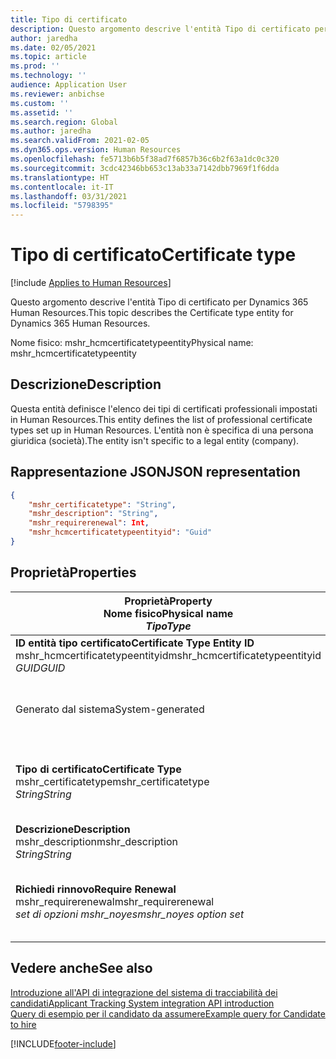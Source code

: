 ```yaml
---
title: Tipo di certificato
description: Questo argomento descrive l'entità Tipo di certificato per Dynamics 365 Human Resources.
author: jaredha
ms.date: 02/05/2021
ms.topic: article
ms.prod: ''
ms.technology: ''
audience: Application User
ms.reviewer: anbichse
ms.custom: ''
ms.assetid: ''
ms.search.region: Global
ms.author: jaredha
ms.search.validFrom: 2021-02-05
ms.dyn365.ops.version: Human Resources
ms.openlocfilehash: fe5713b6b5f38ad7f6857b36c6b2f63a1dc0c320
ms.sourcegitcommit: 3cdc42346bb653c13ab33a7142dbb7969f1f6dda
ms.translationtype: HT
ms.contentlocale: it-IT
ms.lasthandoff: 03/31/2021
ms.locfileid: "5798395"
---
```

# <a name="certificate-type"></a><span data-ttu-id="1f00a-103">Tipo di certificato</span><span class="sxs-lookup"><span data-stu-id="1f00a-103">Certificate type</span></span>

[!include [Applies to Human Resources](../includes/applies-to-hr.md)]

<span data-ttu-id="1f00a-104">Questo argomento descrive l'entità Tipo di certificato per Dynamics 365 Human Resources.</span><span class="sxs-lookup"><span data-stu-id="1f00a-104">This topic describes the Certificate type entity for Dynamics 365 Human Resources.</span></span>

<span data-ttu-id="1f00a-105">Nome fisico: mshr_hcmcertificatetypeentity</span><span class="sxs-lookup"><span data-stu-id="1f00a-105">Physical name: mshr_hcmcertificatetypeentity</span></span>

## <a name="description"></a><span data-ttu-id="1f00a-106">Descrizione</span><span class="sxs-lookup"><span data-stu-id="1f00a-106">Description</span></span>

<span data-ttu-id="1f00a-107">Questa entità definisce l'elenco dei tipi di certificati professionali impostati in Human Resources.</span><span class="sxs-lookup"><span data-stu-id="1f00a-107">This entity defines the list of professional certificate types set up in Human Resources.</span></span> <span data-ttu-id="1f00a-108">L'entità non è specifica di una persona giuridica (società).</span><span class="sxs-lookup"><span data-stu-id="1f00a-108">The entity isn't specific to a legal entity (company).</span></span>

## <a name="json-representation"></a><span data-ttu-id="1f00a-109">Rappresentazione JSON</span><span class="sxs-lookup"><span data-stu-id="1f00a-109">JSON representation</span></span>

```json
{
    "mshr_certificatetype": "String",
    "mshr_description": "String",
    "mshr_requirerenewal": Int,
    "mshr_hcmcertificatetypeentityid": "Guid"
}
```

## <a name="properties"></a><span data-ttu-id="1f00a-110">Proprietà</span><span class="sxs-lookup"><span data-stu-id="1f00a-110">Properties</span></span>

| <span data-ttu-id="1f00a-111">Proprietà</span><span class="sxs-lookup"><span data-stu-id="1f00a-111">Property</span></span><br><span data-ttu-id="1f00a-112">**Nome fisico**</span><span class="sxs-lookup"><span data-stu-id="1f00a-112">**Physical name**</span></span><br><span data-ttu-id="1f00a-113">**_Tipo_**</span><span class="sxs-lookup"><span data-stu-id="1f00a-113">**_Type_**</span></span> | <span data-ttu-id="1f00a-114">Utilizza</span><span class="sxs-lookup"><span data-stu-id="1f00a-114">Use</span></span> | <span data-ttu-id="1f00a-115">Descrizione</span><span class="sxs-lookup"><span data-stu-id="1f00a-115">Description</span></span> |
| --- | --- | --- |
| <span data-ttu-id="1f00a-116">**ID entità tipo certificato**</span><span class="sxs-lookup"><span data-stu-id="1f00a-116">**Certificate Type Entity ID**</span></span><br><span data-ttu-id="1f00a-117">mshr_hcmcertificatetypeentityid</span><span class="sxs-lookup"><span data-stu-id="1f00a-117">mshr_hcmcertificatetypeentityid</span></span><br><span data-ttu-id="1f00a-118">*GUID*</span><span class="sxs-lookup"><span data-stu-id="1f00a-118">*GUID*</span></span> | <span data-ttu-id="1f00a-119">Sola lettura</span><span class="sxs-lookup"><span data-stu-id="1f00a-119">Read-only</span></span><br><span data-ttu-id="1f00a-120">Richiesto</span><span class="sxs-lookup"><span data-stu-id="1f00a-120">Required</span></span> 
<span data-ttu-id="1f00a-121">Generato dal sistema</span><span class="sxs-lookup"><span data-stu-id="1f00a-121">System-generated</span></span> | <span data-ttu-id="1f00a-122">Identificatore univoco principale per il tipo di certificato.</span><span class="sxs-lookup"><span data-stu-id="1f00a-122">Unique primary identifier for the certificate type.</span></span> |
| <span data-ttu-id="1f00a-123">**Tipo di certificato**</span><span class="sxs-lookup"><span data-stu-id="1f00a-123">**Certificate Type**</span></span><br><span data-ttu-id="1f00a-124">mshr_certificatetype</span><span class="sxs-lookup"><span data-stu-id="1f00a-124">mshr_certificatetype</span></span><br><span data-ttu-id="1f00a-125">*String*</span><span class="sxs-lookup"><span data-stu-id="1f00a-125">*String*</span></span> | <span data-ttu-id="1f00a-126">Lettura/scrittura</span><span class="sxs-lookup"><span data-stu-id="1f00a-126">Read/write</span></span><br><span data-ttu-id="1f00a-127">Richiesto</span><span class="sxs-lookup"><span data-stu-id="1f00a-127">Required</span></span> | <span data-ttu-id="1f00a-128">Identificatore univoco leggibile dall'utente per il tipo di certificato.</span><span class="sxs-lookup"><span data-stu-id="1f00a-128">Unique user-readable identifier for the certificate type.</span></span> |
| <span data-ttu-id="1f00a-129">**Descrizione**</span><span class="sxs-lookup"><span data-stu-id="1f00a-129">**Description**</span></span><br><span data-ttu-id="1f00a-130">mshr_description</span><span class="sxs-lookup"><span data-stu-id="1f00a-130">mshr_description</span></span><br><span data-ttu-id="1f00a-131">*String*</span><span class="sxs-lookup"><span data-stu-id="1f00a-131">*String*</span></span> | <span data-ttu-id="1f00a-132">Lettura/scrittura</span><span class="sxs-lookup"><span data-stu-id="1f00a-132">Read/write</span></span><br><span data-ttu-id="1f00a-133">Richiesto</span><span class="sxs-lookup"><span data-stu-id="1f00a-133">Required</span></span> | <span data-ttu-id="1f00a-134">Descrizione del tipo di certificato.</span><span class="sxs-lookup"><span data-stu-id="1f00a-134">Description of the certificate type.</span></span> |
| <span data-ttu-id="1f00a-135">**Richiedi rinnovo**</span><span class="sxs-lookup"><span data-stu-id="1f00a-135">**Require Renewal**</span></span><br><span data-ttu-id="1f00a-136">mshr_requirerenewal</span><span class="sxs-lookup"><span data-stu-id="1f00a-136">mshr_requirerenewal</span></span><br><span data-ttu-id="1f00a-137">*set di opzioni mshr_noyes*</span><span class="sxs-lookup"><span data-stu-id="1f00a-137">*mshr_noyes option set*</span></span> | <span data-ttu-id="1f00a-138">Lettura/scrittura</span><span class="sxs-lookup"><span data-stu-id="1f00a-138">Read/write</span></span><br><span data-ttu-id="1f00a-139">Facoltativo</span><span class="sxs-lookup"><span data-stu-id="1f00a-139">Optional</span></span> | <span data-ttu-id="1f00a-140">Indica se è necessario il rinnovo del certificato.</span><span class="sxs-lookup"><span data-stu-id="1f00a-140">Indicates whether renewal is required for the certificate.</span></span> |

## <a name="see-also"></a><span data-ttu-id="1f00a-141">Vedere anche</span><span class="sxs-lookup"><span data-stu-id="1f00a-141">See also</span></span>

[<span data-ttu-id="1f00a-142">Introduzione all'API di integrazione del sistema di tracciabilità dei candidati</span><span class="sxs-lookup"><span data-stu-id="1f00a-142">Applicant Tracking System integration API introduction</span></span>](hr-admin-integration-ats-api-introduction.md)<br>
[<span data-ttu-id="1f00a-143">Query di esempio per il candidato da assumere</span><span class="sxs-lookup"><span data-stu-id="1f00a-143">Example query for Candidate to hire</span></span>](hr-admin-integration-ats-api-candidate-to-hire-example-query.md)



[!INCLUDE[footer-include](../includes/footer-banner.md)]